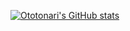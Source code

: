 [![Ototonari's GitHub stats](https://github-readme-stats.vercel.app/api?username=ototonari&count_private=true&theme=dracula&include_all_commits=true)](https://github.com/anuraghazra/github-readme-stats)
<!--
**ototonari/ototonari** is a ✨ _special_ ✨ repository because its `README.md` (this file) appears on your GitHub profile.

Here are some ideas to get you started:

- 🔭 I’m currently working on ...
- 🌱 I’m currently learning ...
- 👯 I’m looking to collaborate on ...
- 🤔 I’m looking for help with ...
- 💬 Ask me about ...
- 📫 How to reach me: ...
- 😄 Pronouns: ...
- ⚡ Fun fact: ...
-->
